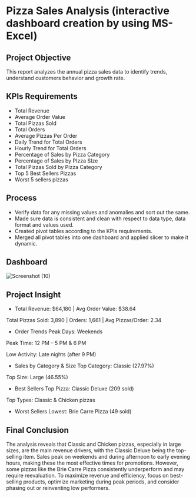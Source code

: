 # Pizza Sales Analysis (interactive dashboard creation by using MS-Excel)
## Project Objective
This report analyzes the annual pizza sales data to identify trends, understand customers behavior and growth rate. 

## KPIs Requirements
- Total Revenue
- Average Order Value
- Total Pizzas Sold
- Total Orders
- Average Pizzas Per Order
- Daily Trend for Total Orders
- Hourly Trend for Total Orders
- Percentage of Sales by Pizza Category
- Percentage of Sales by PIzza SIze
- Total Pizzas Sold by Pizza Category
- Top 5 Best Sellers Pizzas
- Worst 5 sellers pizzas

## Process
- Verify data for any missing values and anomalies and sort out the same.
- Made sure data is consistent and clean with respect to data type, data format and values used.
- Created pivot tables according to the KPIs requirements.
- Merged all pivot tables into one dashboard and applied slicer to make it dynamic.

## Dashboard
![Screenshot (10)](https://github.com/user-attachments/assets/66f136b3-c53d-444a-ae25-0c997f328210)

## Project Insight
- Total Revenue: $64,180 | Avg Order Value: $38.64

Total Pizzas Sold: 3,890 | Orders: 1,661 | Avg Pizzas/Order: 2.34

- Order Trends
Peak Days: Weekends

Peak Time: 12 PM – 5 PM & 6 PM

Low Activity: Late nights (after 9 PM)

- Sales by Category & Size
Top Category: Classic (27.97%)

Top Size: Large (46.55%)

- Best Sellers
Top Pizza: Classic Deluxe (209 sold)

Top Types: Classic & Chicken pizzas

- Worst Sellers
Lowest: Brie Carre Pizza (49 sold)

 ## Final Conclusion
The analysis reveals that Classic and Chicken pizzas, especially in large sizes, are the main revenue drivers, with the Classic Deluxe being the top-selling item. Sales peak on weekends and during afternoon to early evening hours, making these the most effective times for promotions. However, some pizzas like the Brie Carre Pizza consistently underperform and may require reevaluation. To maximize revenue and efficiency, focus on best-selling products, optimize marketing during peak periods, and consider phasing out or reinventing low performers.













